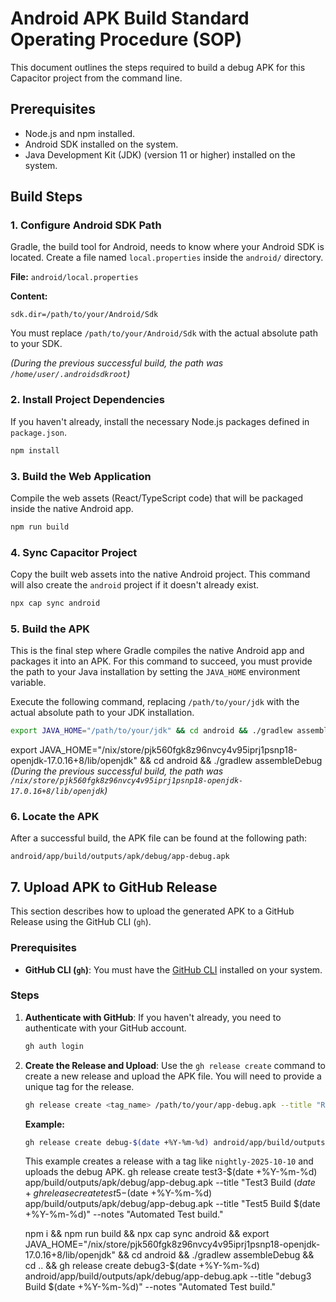 # Android APK Build Standard Operating Procedure (SOP)

This document outlines the steps required to build a debug APK for this Capacitor project from the command line.

## Prerequisites

- Node.js and npm installed.
- Android SDK installed on the system.
- Java Development Kit (JDK) (version 11 or higher) installed on the system.

## Build Steps

### 1. Configure Android SDK Path

Gradle, the build tool for Android, needs to know where your Android SDK is located. Create a file named `local.properties` inside the `android/` directory.

**File:** `android/local.properties`

**Content:**
```
sdk.dir=/path/to/your/Android/Sdk
```

You must replace `/path/to/your/Android/Sdk` with the actual absolute path to your SDK.

*(During the previous successful build, the path was `/home/user/.androidsdkroot`)*


### 2. Install Project Dependencies

If you haven't already, install the necessary Node.js packages defined in `package.json`.

```bash
npm install
```

### 3. Build the Web Application

Compile the web assets (React/TypeScript code) that will be packaged inside the native Android app.

```bash
npm run build
```

### 4. Sync Capacitor Project

Copy the built web assets into the native Android project. This command will also create the `android` project if it doesn't already exist.

```bash
npx cap sync android
```

### 5. Build the APK

This is the final step where Gradle compiles the native Android app and packages it into an APK. For this command to succeed, you must provide the path to your Java installation by setting the `JAVA_HOME` environment variable.

Execute the following command, replacing `/path/to/your/jdk` with the actual absolute path to your JDK installation.

```bash
export JAVA_HOME="/path/to/your/jdk" && cd android && ./gradlew assembleDebug
```
export JAVA_HOME="/nix/store/pjk560fgk8z96nvcy4v95iprj1psnp18-openjdk-17.0.16+8/lib/openjdk" && cd android && ./gradlew assembleDebug
*(During the previous successful build, the path was `/nix/store/pjk560fgk8z96nvcy4v95iprj1psnp18-openjdk-17.0.16+8/lib/openjdk`)*

### 6. Locate the APK

After a successful build, the APK file can be found at the following path:

```
android/app/build/outputs/apk/debug/app-debug.apk
```

## 7. Upload APK to GitHub Release

This section describes how to upload the generated APK to a GitHub Release using the GitHub CLI (`gh`).

### Prerequisites

- **GitHub CLI (`gh`)**: You must have the [GitHub CLI](https://cli.github.com/) installed on your system.

### Steps

1.  **Authenticate with GitHub**:
    If you haven't already, you need to authenticate with your GitHub account.
    ```bash
    gh auth login
    ```

2.  **Create the Release and Upload**:
    Use the `gh release create` command to create a new release and upload the APK file. You will need to provide a unique tag for the release.

    ```bash
    gh release create <tag_name> /path/to/your/app-debug.apk --title "Release Title" --notes "Release notes or description."
    ```

    **Example:**
    ```bash
    gh release create debug-$(date +%Y-%m-%d) android/app/build/outputs/apk/debug/app-debug.apk --title "debug Build $(date +%Y-%m-%d)" --notes "Automated debug build."
    ```
    This example creates a release with a tag like `nightly-2025-10-10` and uploads the debug APK.
    gh release create test3-$(date +%Y-%m-%d) app/build/outputs/apk/debug/app-debug.apk --title "Test3 Build $(date +%Y-%m-%d)" --notes "Automated Test build."
     gh release create test5-$(date +%Y-%m-%d) app/build/outputs/apk/debug/app-debug.apk --title "Test5 Build $(date +%Y-%m-%d)" --notes "Automated Test build."


     npm i &&  npm run build && npx cap sync android &&  export JAVA_HOME="/nix/store/pjk560fgk8z96nvcy4v95iprj1psnp18-openjdk-17.0.16+8/lib/openjdk" && cd android && ./gradlew assembleDebug && cd .. && gh release create debug3-$(date +%Y-%m-%d) android/app/build/outputs/apk/debug/app-debug.apk --title "debug3 Build $(date +%Y-%m-%d)" --notes "Automated Test build."

     
